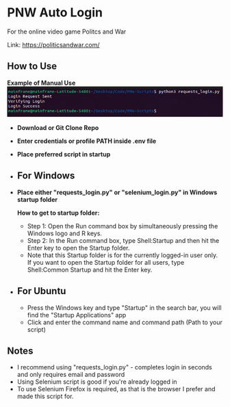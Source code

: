 # PNW Auto Login
For the online video game Politcs and War

Link: https://politicsandwar.com/ 
## How to Use
**Example of Manual Use**
![Logo](Manual_Example.png)

- **Download or Git Clone Repo**
- **Enter credentials or profile PATH inside .env file**
- **Place preferred script in startup**
- ## For Windows
- **Place either "requests_login.py" or "selenium_login.py" in Windows startup folder**
  
  **How to get to startup folder:**
   - Step 1: Open the Run command box by simultaneously pressing the Windows logo and R keys.
   - Step 2: In the Run command box, type Shell:Startup and then hit the Enter key to open the Startup folder.
   - Note that this Startup folder is for the currently logged-in user only.
     If you want to open the Startup folder for all users, type Shell:Common Startup and hit the Enter key.

- ## For Ubuntu
  - Press the Windows key and type "Startup" in the search bar, you will find the "Startup Applications" app
  - Click and enter the command name and command path (Path to your script)
    
## Notes 
- I recommend using "requests_login.py" - completes login in seconds and only requires email and password
- Using Selenium script is good if you're already logged in
- To use Selenium Firefox is required, as that is the browser I prefer and made this script for.


